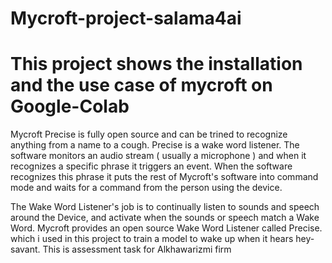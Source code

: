 # Mycroft-project-salama4ai
# **This project shows the installation and the use case of mycroft on Google-Colab**

Mycroft Precise is fully open source and can be trined to recognize anything from a name to a cough. Precise is a wake word listener. The software monitors an audio stream ( usually a microphone ) and when it recognizes a specific phrase it triggers an event. When the software recognizes this phrase it puts the rest of Mycroft's software into command mode and waits for a command from the person using the device.

The Wake Word Listener's job is to continually listen to sounds and speech around the Device, and activate when the sounds or speech match a Wake Word. Mycroft provides an open source Wake Word Listener called Precise. which i used in this project to train a model to wake up when it hears hey-savant.
This is assessment task for Alkhawarizmi firm

